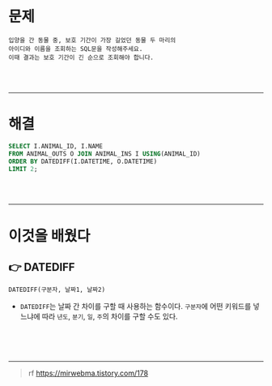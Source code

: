 # 문제

```
입양을 간 동물 중, 보호 기간이 가장 길었던 동물 두 마리의 
아이디와 이름을 조회하는 SQL문을 작성해주세요. 
이때 결과는 보호 기간이 긴 순으로 조회해야 합니다.

```

<br/>

<br/>

---

# 해결

```sql
SELECT I.ANIMAL_ID, I.NAME
FROM ANIMAL_OUTS O JOIN ANIMAL_INS I USING(ANIMAL_ID)
ORDER BY DATEDIFF(I.DATETIME, O.DATETIME)
LIMIT 2;
```



<br/>

<br/>



----



# 이것을 배웠다


## 👉 DATEDIFF
```sql
DATEDIFF(구분자, 날짜1, 날짜2)
```
- `DATEDIFF`는 날짜 간 차이를 구할 때 사용하는 함수이다.
`구분자`에 어떤 키워드를 넣느냐에 따라 `년도`, `분기`, `일`, `주`의 차이를 구할 수도 있다.



<br/>

<br/>
<br/>

---


> rf
https://mirwebma.tistory.com/178